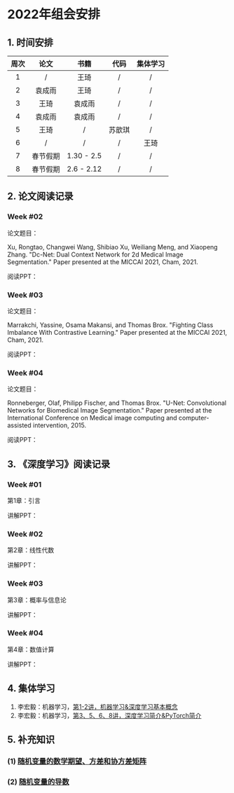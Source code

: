 <head>
    <script src="https://cdn.mathjax.org/mathjax/latest/MathJax.js?config=TeX-AMS-MML_HTMLorMML" type="text/javascript"></script>
    <script type="text/x-mathjax-config">
        MathJax.Hub.Config({
            tex2jax: {
            skipTags: ['script', 'noscript', 'style', 'textarea', 'pre'],
            inlineMath: [['$','$']]
            }
        });
    </script>
</head>

# 2022年组会安排

## 1. 时间安排

| 周次 | 论文 | 书籍 | 代码 | 集体学习 |
| :------:| :------: | :------: | :------: |  :------: |
| 1 | / | 王琦 | / | / |
| 2 | 袁成雨 | 王琦 | / | / |
| 3 | 王琦 | 袁成雨 | / | / |
| 4 | 袁成雨 | 袁成雨 | / | / |
| 5 | 王琦 | / | 苏歆琪 | / |
| 6 | / | / | / | 王琦 |
| 7 | 春节假期 | 1.30 - 2.5 | / | / |
| 8 | 春节假期 | 2.6 - 2.12 | / | / |

## 2. 论文阅读记录
### Week #02  

论文题目：

Xu, Rongtao, Changwei Wang, Shibiao Xu, Weiliang Meng, and Xiaopeng Zhang. "Dc-Net: Dual Context Network for 2d Medical Image Segmentation." Paper presented at the MICCAI 2021, Cham, 2021.

阅读PPT：

### Week #03
论文题目：

Marrakchi, Yassine, Osama Makansi, and Thomas Brox. "Fighting Class Imbalance With Contrastive Learning." Paper presented at the MICCAI 2021, Cham, 2021.  

阅读PPT：  

### Week #04
论文题目：

Ronneberger, Olaf, Philipp Fischer, and Thomas Brox. "U-Net: Convolutional Networks for Biomedical Image Segmentation." Paper presented at the International Conference on Medical image computing and computer-assisted intervention, 2015.

阅读PPT：


## 3. 《深度学习》阅读记录
### Week #01
第1章：引言

讲解PPT：  

### Week #02
第2章：线性代数

讲解PPT：

### Week #03
第3章：概率与信息论

讲解PPT：

### Week #04
第4章：数值计算

讲解PPT：

## 4. 集体学习
1. 李宏毅：机器学习，[第1-2讲，机器学习&深度学习基本概念](https://www.bilibili.com/video/BV1Wv411h7kN?p=2)
2. 李宏毅：机器学习，[第3、5、6、8讲，深度学习简介&PyTorch简介](https://www.bilibili.com/video/BV1Wv411h7kN?p=8)

## 5. 补充知识
### (1) [随机变量的数学期望、方差和协方差矩阵](./appendix/exp_var.html)
### (2) [随机变量的导数](./appendix/vec_der.html)